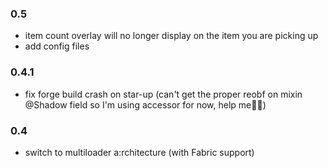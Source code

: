 ### 0.5
- item count overlay will no longer display on the item you are picking up
- add config files

### 0.4.1
- fix forge build crash on star-up (can't get the proper reobf on mixin @Shadow field so I'm using accessor for now, help me😮‍💨)

### 0.4
- switch to multiloader a:rchitecture (with Fabric support)
